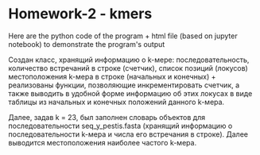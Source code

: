 # Homework-2 - kmers

Here are the python code of the program + html file (based on jupyter notebook) to demonstrate the program's output

Создан класс, хранящий информацию о k-мере: последовательность, количество встречаний в строке (счетчик), список позиций (локусов) местоположения k-мера в строке (начальных и конечных) + реализованы функции, позволяющие инкрементировать счетчик, а также выводить в удобной форме информацию об этих локусах в виде таблицы из начальных и конечных положений данного k-мера.

Далее, задав k = 23, был заполнен словарь объектов для последовательности seq_y_pestis.fasta (хранящий информацию о последовательности k-мера и числа его встречания в строке). Далее выводится местоположения наиболее частого k-мера.
